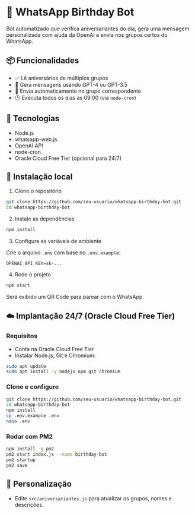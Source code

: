 # 🤖 WhatsApp Birthday Bot

Bot automatizado que verifica aniversariantes do dia, gera uma mensagem personalizada com ajuda da OpenAI e envia nos grupos certos do WhatsApp.

## 📦 Funcionalidades

- ✅ Lê aniversários de múltiplos grupos
- 🤖 Gera mensagens usando GPT-4 ou GPT-3.5
- 💬 Envia automaticamente no grupo correspondente
- 🕒 Executa todos os dias às 09:00 (via `node-cron`)

## 🧰 Tecnologias

- Node.js
- whatsapp-web.js
- OpenAI API
- node-cron
- Oracle Cloud Free Tier (opcional para 24/7)

## 🚀 Instalação local

1. Clone o repositório

```bash
git clone https://github.com/seu-usuario/whatsapp-birthday-bot.git
cd whatsapp-birthday-bot
```

2. Instale as dependências

```bash
npm install
```

3. Configure as variáveis de ambiente

Crie o arquivo `.env` com base no `.env.example`:

```env
OPENAI_API_KEY=sk-...
```

4. Rode o projeto

```bash
npm start
```

Será exibido um QR Code para parear com o WhatsApp.

## ☁️ Implantação 24/7 (Oracle Cloud Free Tier)

### Requisitos

- Conta na Oracle Cloud Free Tier
- Instalar Node.js, Git e Chromium:

```bash
sudo apt update
sudo apt install -y nodejs npm git chromium
```

### Clone e configure

```bash
git clone https://github.com/seu-usuario/whatsapp-birthday-bot.git
cd whatsapp-birthday-bot
npm install
cp .env.example .env
nano .env
```

### Rodar com PM2

```bash
npm install -g pm2
pm2 start index.js --name birthday-bot
pm2 startup
pm2 save
```

## 📁 Personalização

- Edite `src/aniversariantes.js` para atualizar os grupos, nomes e descrições.